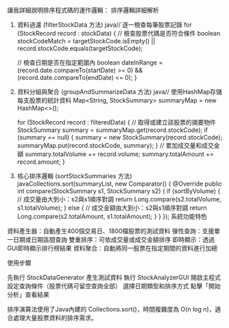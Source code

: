 讓我詳細說明排序程式碼的運作邏輯：
排序邏輯詳細解析
1. 資料過濾 (filterStockData 方法)
   java// 逐一檢查每筆股票記錄
   for (StockRecord record : stockData) {
   // 檢查股票代碼是否符合條件
   boolean stockCodeMatch = targetStockCode.isEmpty() || record.stockCode.equals(targetStockCode);

   // 檢查日期是否在指定範圍內
   boolean dateInRange = (record.date.compareTo(startDate) >= 0) &&
   (record.date.compareTo(endDate) <= 0);
   }
2. 資料分組與聚合 (groupAndSummarizeData 方法)
   java// 使用HashMap存儲每支股票的統計資料
   Map<String, StockSummary> summaryMap = new HashMap<>();

   for (StockRecord record : filteredData) {
   // 取得或建立該股票的摘要物件
   StockSummary summary = summaryMap.get(record.stockCode);
   if (summary == null) {
   summary = new StockSummary(record.stockCode);
   summaryMap.put(record.stockCode, summary);
   }
   // 累加成交量和成交金額
   summary.totalVolume += record.volume;
   summary.totalAmount += record.amount;
   }
3. 核心排序邏輯 (sortStockSummaries 方法)
   javaCollections.sort(summaryList, new Comparator<StockSummary>() {
   @Override
   public int compare(StockSummary s1, StockSummary s2) {
   if (sortByVolume) {
   // 成交量由大到小：s2與s1順序對調
   return Long.compare(s2.totalVolume, s1.totalVolume);
   } else {
   // 成交金額由大到小：s2與s1順序對調
   return Long.compare(s2.totalAmount, s1.totalAmount);
   }
   }
   });
   系統功能特色

資料產生器：自動產生400個交易日、1800檔股票的測試資料
彈性查詢：支援單一日期或日期區間查詢
雙重排序：可依成交量或成交金額排序
即時顯示：透過GUI即時顯示排行榜結果
資料聚合：自動將同一股票在指定期間的資料進行加總

使用步驟

先執行 StockDataGenerator 產生測試資料
執行 StockAnalyzerGUI 開啟主程式
設定查詢條件（股票代碼可留空查詢全部）
選擇日期類型和排序方式
點擊「開始分析」查看結果

排序演算法使用了Java內建的 Collections.sort()，時間複雜度為 O(n log n)，適合處理大量股票資料的排序需求。